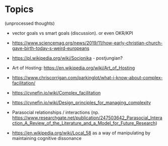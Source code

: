 # Topics

(unprocessed thoughts)

- vector goals vs smart goals (discussion). or even OKR/KPI 
- https://www.sciencemag.org/news/2019/11/how-early-christian-church-gave-birth-today-s-weird-europeans
- https://pl.wikipedia.org/wiki/Socjonika - postjungian?
- Art of Hosting: https://en.wikipedia.org/wiki/Art_of_Hosting
- https://www.chriscorrigan.com/parkinglot/what-i-know-about-complex-facilitation/
- https://cynefin.io/wiki/Complex_facilitation
- https://cynefin.io/wiki/Design_principles_for_managing_complexity
- Parasocial relationships / interactions (np. https://www.researchgate.net/publication/247503642_Parasocial_Interaction_A_Review_of_the_Literature_and_a_Model_for_Future_Research)

- https://en.wikipedia.org/wiki/Local_58 as a way of manipulating by maintaining cognitive dissonance